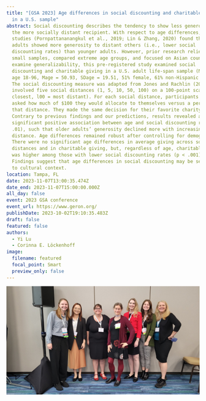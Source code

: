 ```yaml
---
title: "[GSA 2023] Age differences in social discounting and charitable giving
  in a U.S. sample"
abstract: Social discounting describes the tendency to show less generosity to
  the more socially distant recipient. With respect to age differences, prior
  studies (Pornpattananangkul et al., 2019; Lin & Zhang, 2020) found that older
  adults showed more generosity to distant others (i.e., lower social
  discounting rates) than younger adults. However, prior research relied on
  small samples, compared extreme age groups, and focused on Asian countries. To
  examine generalizability, this pre-registered study examined social
  discounting and charitable giving in a U.S. adult life-span sample (N = 426,
  age 18-96, Mage = 50.93, SDage = 19.51, 51% female, 61% non-Hispanic White).
  The social discounting measure was adapted from Jones and Rachlin (2006) and
  involved five social distances (1, 5, 10, 50, 100) on a 100-point scale (0 =
  closest, l00 = most distant). For each social distance, participants were
  asked how much of $100 they would allocate to themselves versus a person at
  that distance. They made the same decision for their favorite charity.
  Contrary to previous findings and our predictions, results revealed a
  significant positive association between age and social discounting rates (p <
  .01), such that older adults’ generosity declined more with increasing social
  distance. Age differences remained robust after controlling for demographics.
  There were no significant age differences in average giving across social
  distances and in charitable giving, but, regardless of age, charitable giving
  was higher among those with lower social discounting rates (p < .001).
  Findings suggest that age differences in social discounting may be sensitive
  to cultural context.
location: Tampa, FL
date: 2023-11-07T13:00:35.474Z
date_end: 2023-11-07T15:00:00.000Z
all_day: false
event: 2023 GSA conference
event_url: https://www.geron.org/
publishDate: 2023-10-02T19:10:35.483Z
draft: false
featured: false
authors:
  - Yi Lu
  - Corinna E. Löckenhoff
image:
  filename: featured
  focal_point: Smart
  preview_only: false
---
```



![](GSA_2023.jpeg "Our amazing symposium speakers!")